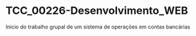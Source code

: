 # TCC_00226-Desenvolvimento_WEB
Inicio do trabalho grupal de um sistema de operações em contas bancárias
